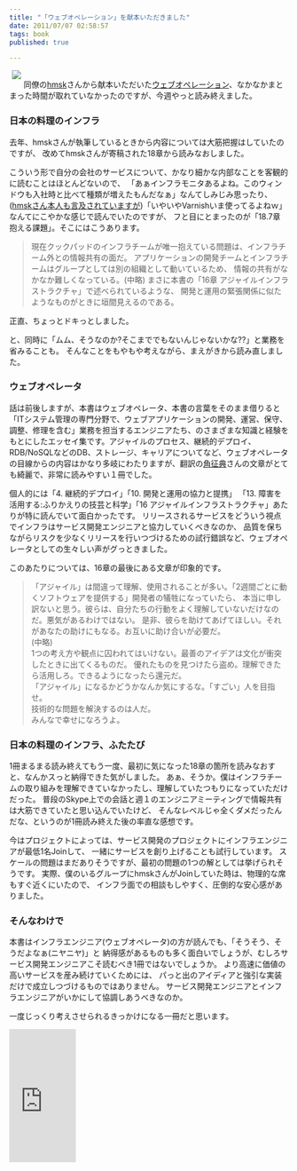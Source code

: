 ```yaml
---
title: "「ウェブオペレーション」を献本いただきました"
date: 2011/07/07 02:58:57
tags: book
published: true

---
```


<p>

<a href="http://www.amazon.co.jp/gp/product/4873114934/ref=as_li_ss_il?ie=UTF8&tag=katsumatv-22&linkCode=as2&camp=247&creative=7399&creativeASIN=4873114934"><img border="0" src="http://ws.assoc-amazon.jp/widgets/q?_encoding=UTF8&Format=_SL110_&ASIN=4873114934&MarketPlace=JP&ID=AsinImage&WS=1&tag=katsumatv-22&ServiceVersion=20070822" align="left" style="margin:0 5px 5px;"></a><img src="http://www.assoc-amazon.jp/e/ir?t=&l=as2&o=9&a=4873114934" width="1" height="1" border="0" alt="" style="border:none !important; margin:0px !important;" />

同僚の<a href="https://twitter.com/#!/hmsk">hmsk</a>さんから献本いただいた<a href="http://www.amazon.co.jp/gp/product/4873114934/ref=as_li_ss_tl?ie=UTF8&tag=katsumatv-22&linkCode=as2&camp=247&creative=7399&creativeASIN=4873114934">ウェブオペレーション</a>、なかなかまとまった時間が取れていなかったのですが、今週やっと読み終えました。</p>


<h3>日本の料理のインフラ</h3>
<p>去年、hmskさんが執筆しているときから内容については大筋把握はしていたのですが、
  改めてhmskさんが寄稿された18章から読みなおしました。</p>

<p>こういう形で自分の会社のサービスについて、かなり細かな内部なことを客観的に読むことはほとんどないので、
「あぁインフラモニタあるよね。このウィンドウも入社時と比べて種類が増えたもんだなぁ」なんてしみじみ思ったり、
(<a href="http://d.hatena.ne.jp/hxmasaki/20110513/1305304114">hmskさん本人も言及されていますが</a>)「いやいやVarnishいま使ってるよねｗ」なんてにこやかな感じで読んでいたのですが、
フと目にとまったのが「18.7章 抱える課題」。そこにはこうあります。</p>

<p>
  <blockquote>
	現在クックパッドのインフラチームが唯一抱えている問題は、インフラチーム外との情報共有の面だ。
	アプリケーションの開発チームとインフラチームはグループとしては別の組織として動いているため、
	情報の共有がなかなか難しくなっている。(中略) まさに本書の「16章 アジャイルインフラストラクチャ」で述べられているような、
	開発と運用の緊張関係に似たようなものがときに垣間見えるのである。
  </blockquote>
</p>

<p>正直、ちょっとドキっとしました。</p>
<p>と、同時に「ムム、そうなのか?そこまででもないんじゃないかな??」と業務を省みることも。
そんなことをもやもや考えながら、まえがきから読み直しました。</p>

<h3>ウェブオペレータ</h3>
<p>話は前後しますが、本書はウェブオペレータ、本書の言葉をそのまま借りると「ITシステム管理の専門分野で、ウェブアプリケーションの開発、運営、保守、調整、修理を含む」業務を担当するエンジニアたち、のさまざまな知識と経験をもとにしたエッセイ集です。アジャイルのプロセス、継続的デプロイ、RDB/NoSQLなどのDB、ストレージ、キャリアについてなど、ウェブオペレータの目線からの内容はかなり多岐にわたりますが、翻訳の<a href="https://twitter.com/#!/kdmsnr">角征典</a>さんの文章がとても綺麗で、非常に読みやすい１冊でした。</p>

<p>個人的には「4. 継続的デプロイ」「10. 開発と運用の協力と提携」
「13. 障害を活用する:ふりかえりの技芸と科学」「16 アジャイルインフラストラクチャ」あたりが特に読んでいて面白かったです。
リリースされるサービスをどういう視点でインフラはサービス開発エンジニアと協力していくべきなのか、
品質を保ちながらリスクを少なくリリースを行いつづけるための試行錯誤など、ウェブオペレータとしての生々しい声がグっときました。</p>

<p>このあたりについては、16章の最後にある文章が印象的です。</p>

<p>
  <blockquote>
「アジャイル」は間違って理解、使用されることが多い。「2週間ごとに動くソフトウェアを提供する」開発者の犠牲になっていたら、
本当に申し訳ないと思う。彼らは、自分たちの行動をよく理解していないだけなのだ。悪気があるわけではない。
是非、彼らを助けてあげてほしい。それがあなたの助けにもなる。お互いに助け合いが必要だ。<br />
(中略)<br />
1つの考え方や観点に囚われてはいけない。最善のアイデアは文化が衝突したときに出てくるものだ。
優れたものを見つけたら盗め。理解できたら活用しろ。できるようになったら還元だ。<br />
「アジャイル」になるかどうかなんか気にするな。「すごい」人を目指せ。<br />
技術的な問題を解決するのは人だ。<br />
みんなで幸せになろうよ。
  </blockquote>
</p>


<h3>日本の料理のインフラ、ふたたび</h3>
<p>1冊まるまる読み終えてもう一度、最初に気になった18章の箇所を読みなおすと、なんかスっと納得できた気がしました。
あぁ、そうか。僕はインフラチームの取り組みを理解できていなかったし、理解していたつもりになっていただけだった。
普段のSkype上での会話と週１のエンジニアミーティングで情報共有は大筋できていたと思い込んでいたけど、
そんなレベルじゃ全くダメだったんだな、というのが1冊読み終えた後の率直な感想です。</p>

<p>今はプロジェクトによっては、サービス開発のプロジェクトにインフラエンジニアが最低1名Joinして、
  一緒にサービスを創り上げることも試行しています。
  スケールの問題はまだありそうですが、最初の問題の1つの解としては挙げられそうです。
  実際、僕のいるグループにhmskさんがJoinしていた時は、物理的な席もすぐ近くにいたので、
  インフラ面での相談もしやすく、圧倒的な安心感がありました。</p>

<h3>そんなわけで</h3>
<p>本書はインフラエンジニア(ウェブオペレータ)の方が読んでも、「そうそう、そうだよなぁ(ニヤニヤ)」と
納得感があるものも多く面白いでしょうが、むしろサービス開発エンジニアこそ読むべき1冊ではないでしょうか。
より高速に価値の高いサービスを産み続けていくためには、
パっと出のアイディアと強引な実装だけで成立しつづけるものではありません。
サービス開発エンジニアとインフラエンジニアがいかにして協調しあうべきなのか。</p>

<p>
一度じっくり考えさせられるきっかけになる一冊だと思います。
</p>


<p>
<iframe src="http://rcm-jp.amazon.co.jp/e/cm?lt1=_blank&bc1=000000&IS2=1&bg1=FFFFFF&fc1=000000&lc1=0000FF&t=katsumatv-22&o=9&p=8&l=as4&m=amazon&f=ifr&ref=ss_til&asins=4873114934" style="width:120px;height:240px;" scrolling="no" marginwidth="0" marginheight="0" frameborder="0"></iframe>
</p>


